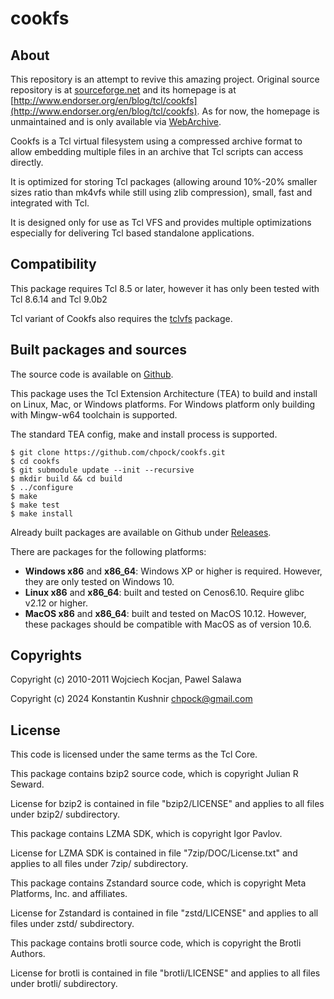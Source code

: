 # cookfs

## About

This repository is an attempt to revive this amazing project. Original source repository is at [sourceforge.net](https://sourceforge.net/projects/cookit/files/cookfs/) and its homepage is at [http://www.endorser.org/en/blog/tcl/cookfs](http://www.endorser.org/en/blog/tcl/cookfs). As for now, the homepage is unmaintained and is only available via [WebArchive](http://web.archive.org/web/20150619084055/http://www.endorser.org/en/blog/tcl/cookfs).

Cookfs is a Tcl virtual filesystem using a compressed archive format to allow embedding multiple files in an archive that Tcl scripts can access directly.

It is optimized for storing Tcl packages (allowing around 10%-20% smaller sizes ratio than mk4vfs while still using zlib compression), small, fast and integrated with Tcl.

It is designed only for use as Tcl VFS and provides multiple optimizations especially for delivering Tcl based standalone applications.

## Compatibility

This package requires Tcl 8.5 or later, however it has only been tested with Tcl 8.6.14 and Tcl 9.0b2

Tcl variant of Cookfs also requires the [tclvfs](https://core.tcl-lang.org/tclvfs/index) package.

## Built packages and sources

The source code is available on [Github](https://github.com/chpock/cookfs).

This package uses the Tcl Extension Architecture (TEA) to build and install on Linux, Mac, or Windows platforms. For Windows platform only building with Mingw-w64 toolchain is supported.

The standard TEA config, make and install process is supported.

```
$ git clone https://github.com/chpock/cookfs.git
$ cd cookfs
$ git submodule update --init --recursive
$ mkdir build && cd build
$ ../configure
$ make
$ make test
$ make install
```

Already built packages are available on Github under [Releases](https://github.com/chpock/cookfs/releases).

There are packages for the following platforms:

- **Windows x86** and **x86\_64**: Windows XP or higher is required. However, they are only tested on Windows 10.
- **Linux x86** and **x86\_64**: built and tested on Cenos6.10. Require glibc v2.12 or higher.
- **MacOS x86** and **x86\_64**: built and tested on MacOS 10.12. However, these packages should be compatible with MacOS as of version 10.6.

## Copyrights

Copyright (c) 2010-2011 Wojciech Kocjan, Pawel Salawa

Copyright (c) 2024 Konstantin Kushnir <chpock@gmail.com>

## License

This code is licensed under the same terms as the Tcl Core.

This package contains bzip2 source code, which is copyright Julian R Seward.

License for bzip2 is contained in file "bzip2/LICENSE" and applies to all
files under bzip2/ subdirectory.

This package contains LZMA SDK, which is copyright Igor Pavlov.

License for LZMA SDK is contained in file "7zip/DOC/License.txt" and applies to all
files under 7zip/ subdirectory.

This package contains Zstandard source code, which is copyright Meta Platforms, Inc. and affiliates.

License for Zstandard is contained in file "zstd/LICENSE" and applies to all
files under zstd/ subdirectory.

This package contains brotli source code, which is copyright the Brotli Authors.

License for brotli is contained in file "brotli/LICENSE" and applies to all
files under brotli/ subdirectory.
